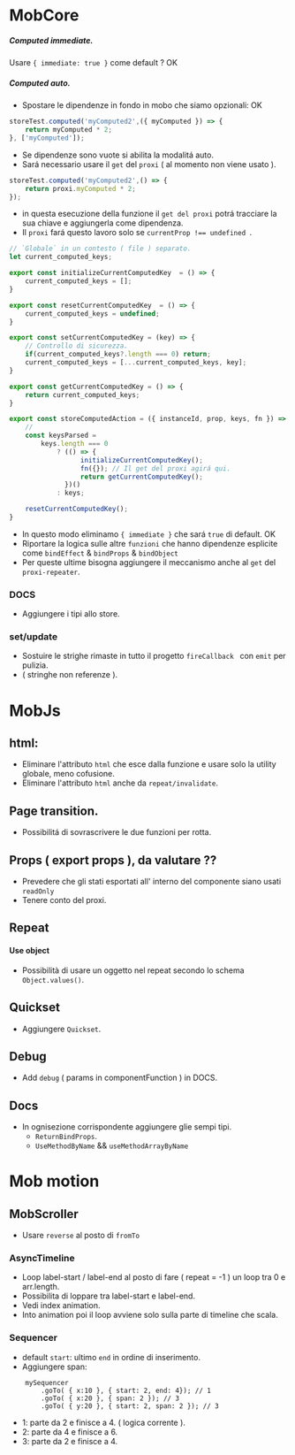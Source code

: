 # MobCore

##### Computed immediate.
Usare `{ immediate: true }` come default ? OK

##### Computed auto.
- Spostare le dipendenze in fondo in mobo che siamo opzionali: OK
```js
storeTest.computed('myComputed2',({ myComputed }) => {
    return myComputed * 2;
}, ['myComputed']);
```

- Se dipendenze sono vuote si abilita la modalitá auto.
- Sará necessario usare il `get` del `proxi` ( al momento non viene usato ).
```js
storeTest.computed('myComputed2',() => {
    return proxi.myComputed * 2;
});
```

- in questa esecuzione della funzione il `get del proxi` potrá tracciare la sua chiave e aggiungerla come dipendenza.
- Il `proxi` fará questo lavoro solo se `currentProp !== undefined `.

```js
// `Globale` in un contesto ( file ) separato.
let current_computed_keys;

export const initializeCurrentComputedKey  = () => {
    current_computed_keys = [];
}

export const resetCurrentComputedKey  = () => {
    current_computed_keys = undefined;
}

export const setCurrentComputedKey = (key) => {
    // Controllo di sicurezza.
    if(current_computed_keys?.length === 0) return;
    current_computed_keys = [...current_computed_keys, key];
}

export const getCurrentComputedKey = () => {
    return current_computed_keys;
}
```

```js
export const storeComputedAction = ({ instanceId, prop, keys, fn }) => {
    //
    const keysParsed =
        keys.length === 0
            ? (() => {
                  initializeCurrentComputedKey();
                  fn({}); // Il get del proxi agirá qui.
                  return getCurrentComputedKey();
              })()
            : keys;

    resetCurrentComputedKey();
}
````

- In questo modo eliminamo `{ immediate }` che sará `true` di default. OK
- Riportare la logica sulle altre `funzioni` che hanno dipendenze esplicite come `bindEffect` & `bindProps` & `bindObject`
- Per queste ultime bisogna aggiungere il meccanismo anche al `get` del `proxi-repeater`.


### DOCS
- Aggiungere i tipi allo store.

### set/update
- Sostuire le strighe rimaste in tutto il progetto `fireCallback ` con `emit` per pulizia.
- ( stringhe non referenze ).

# MobJs

## html:
- Eliminare l'attributo `html` che esce dalla funzione e usare solo la utility globale, meno cofusione.
- Eliminare l'attributo `html` anche da `repeat/invalidate`.

## Page transition.
- Possibilitá di sovrascrivere le due funzioni per rotta.

## Props ( export props ), da valutare ??
- Prevedere che gli stati esportati all' interno del componente siano usati `readOnly`
- Tenere conto del proxi.


## Repeat
#### Use object
- Possibilità di usare un oggetto nel repeat secondo lo schema `Object.values()`.

## Quickset
- Aggiungere `Quickset`.

## Debug
- Add `debug` ( params in componentFunction ) in DOCS.

## Docs
- In ognisezione corrispondente aggiungere glie sempi tipi.
    - `ReturnBindProps`.
    - `UseMethodByName` && `useMethodArrayByName`


# Mob motion

## MobScroller
- Usare `reverse` al posto di `fromTo`


### AsyncTimeline
- Loop label-start / label-end al posto di fare ( repeat = -1 ) un loop tra 0 e arr.length.
- Possibilita di loppare tra label-start e label-end.
- Vedi index animation.
- Into animation poi il loop avviene solo sulla parte di timeline che scala.

### Sequencer
- default `start`: ultimo `end` in ordine di inserimento.
- Aggiungere span:<br/>

```
    mySequencer
        .goTo( { x:10 }, { start: 2, end: 4}); // 1
        .goTo( { x:20 }, { span: 2 }); // 3
        .goTo( { y:20 }, { start: 2, span: 2 }); // 3
```
- 1: parte da 2 e finisce a 4. ( logica corrente ).
- 2: parte da 4 e finisce a 6.
- 3: parte da 2 e finisce a 4.
